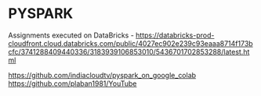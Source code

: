 # PYSPARK
Assignments executed on DataBricks - https://databricks-prod-cloudfront.cloud.databricks.com/public/4027ec902e239c93eaaa8714f173bcfc/3741288409440336/3183939106853010/5436701702853288/latest.html

https://github.com/indiacloudtv/pyspark_on_google_colab
https://github.com/plaban1981/YouTube
